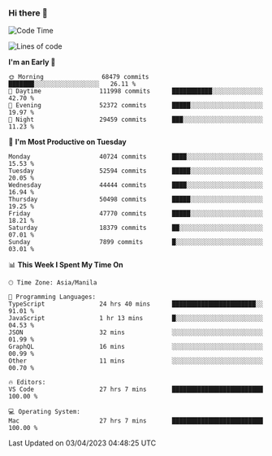 ### Hi there 👋

<!--START_SECTION:waka-->
![Code Time](http://img.shields.io/badge/Code%20Time-3%2C802%20hrs%2043%20mins-blue)

![Lines of code](https://img.shields.io/badge/From%20Hello%20World%20I%27ve%20Written-102.6%20million%20lines%20of%20code-blue)

**I'm an Early 🐤** 

```text
🌞 Morning                68479 commits       ███████░░░░░░░░░░░░░░░░░░   26.11 % 
🌆 Daytime                111998 commits      ███████████░░░░░░░░░░░░░░   42.70 % 
🌃 Evening                52372 commits       █████░░░░░░░░░░░░░░░░░░░░   19.97 % 
🌙 Night                  29459 commits       ███░░░░░░░░░░░░░░░░░░░░░░   11.23 % 
```
📅 **I'm Most Productive on Tuesday** 

```text
Monday                   40724 commits       ████░░░░░░░░░░░░░░░░░░░░░   15.53 % 
Tuesday                  52594 commits       █████░░░░░░░░░░░░░░░░░░░░   20.05 % 
Wednesday                44444 commits       ████░░░░░░░░░░░░░░░░░░░░░   16.94 % 
Thursday                 50498 commits       █████░░░░░░░░░░░░░░░░░░░░   19.25 % 
Friday                   47770 commits       █████░░░░░░░░░░░░░░░░░░░░   18.21 % 
Saturday                 18379 commits       ██░░░░░░░░░░░░░░░░░░░░░░░   07.01 % 
Sunday                   7899 commits        █░░░░░░░░░░░░░░░░░░░░░░░░   03.01 % 
```


📊 **This Week I Spent My Time On** 

```text
🕑︎ Time Zone: Asia/Manila

💬 Programming Languages: 
TypeScript               24 hrs 40 mins      ███████████████████████░░   91.01 % 
JavaScript               1 hr 13 mins        █░░░░░░░░░░░░░░░░░░░░░░░░   04.53 % 
JSON                     32 mins             ░░░░░░░░░░░░░░░░░░░░░░░░░   01.99 % 
GraphQL                  16 mins             ░░░░░░░░░░░░░░░░░░░░░░░░░   00.99 % 
Other                    11 mins             ░░░░░░░░░░░░░░░░░░░░░░░░░   00.70 % 

🔥 Editors: 
VS Code                  27 hrs 7 mins       █████████████████████████   100.00 % 

💻 Operating System: 
Mac                      27 hrs 7 mins       █████████████████████████   100.00 % 
```


 Last Updated on 03/04/2023 04:48:25 UTC
<!--END_SECTION:waka-->


<!--
**rad182/rad182** is a ✨ _special_ ✨ repository because its `README.md` (this file) appears on your GitHub profile.

Here are some ideas to get you started:

- 🔭 I’m currently working on ...
- 🌱 I’m currently learning ...
- 👯 I’m looking to collaborate on ...
- 🤔 I’m looking for help with ...
- 💬 Ask me about ...
- 📫 How to reach me: ...
- 😄 Pronouns: ...
- ⚡ Fun fact: ...
-->

